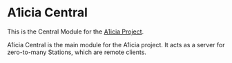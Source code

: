 # A1icia Central

This is the Central Module for the [A1icia Project](https://github.com/markhull/A1icia).

A1icia Central is the main module for the A1icia project. It acts as a server for zero-to-many Stations, which are remote clients.
